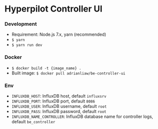 # Hyperpilot Controller UI


### Development

- Requirement: Node.js 7.x, yarn (recommended)
- `$ yarn`
- `$ yarn run dev`


### Docker
- `$ docker build -t {image_name} .`
- Built image: `$ docker pull adrianliaw/be-controller-ui`

### Env
- `INFLUXDB_HOST`: InfluxDB host, default `influxsrv`
- `INFLUXDB_PORT`: InfluxDB port, default `8086`
- `INFLUXDB_USER`: InfluxDB username, default `root`
- `INFLUXDB_PASS`: InfluxDB password, default `root`
- `INFLUXDB_NAME_CONTROLLER`: InfluxDB database name for controller logs, default `be_controller`
